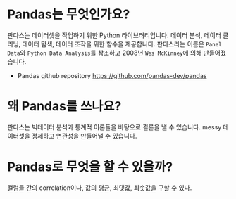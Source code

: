 # Pandas는 무엇인가요?
판다스는 데이터셋을 작업하기 위한 Python 라이브러리입니다.
데이터 분석, 데이터 클리닝, 데이터 탐색, 데이터 조작을 위한 함수을 제공합니다.
판다스라는 이름은 `Panel Data`와 `Python Data Analysis`를 참조하고
2008년 `Wes McKinney`에 의해 만들어졌습니다.

* Pandas github repository https://github.com/pandas-dev/pandas  

# 왜 Pandas를 쓰나요?
판다스는 빅데이터 분석과 통계적 이론들을 바탕으로 결론을 낼 수 있습니다.
messy 데이터셋을 정제하고 연관성을 만들어낼 수 있습니다.

# Pandas로 무엇을 할 수 있을까?
컬럼들 간의 correlation이나, 값의 평균, 최댓값, 최솟값을 구할 수 있다.
